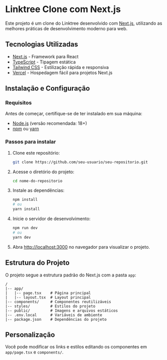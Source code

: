 # Linktree Clone com Next.js

Este projeto é um clone do Linktree desenvolvido com [Next.js](https://nextjs.org), utilizando as melhores práticas de desenvolvimento moderno para web.

## Tecnologias Utilizadas

- [Next.js](https://nextjs.org) - Framework para React
- [TypeScript](https://www.typescriptlang.org/) - Tipagem estática
- [Tailwind CSS](https://tailwindcss.com/) - Estilização rápida e responsiva
- [Vercel](https://vercel.com/) - Hospedagem fácil para projetos Next.js

## Instalação e Configuração

### Requisitos

Antes de começar, certifique-se de ter instalado em sua máquina:

- [Node.js](https://nodejs.org/) (versão recomendada: 18+)
- [npm](https://www.npmjs.com/) ou [yarn](https://yarnpkg.com/)

### Passos para instalar

1. Clone este repositório:
   ```bash
   git clone https://github.com/seu-usuario/seu-repositorio.git
   ```

2. Acesse o diretório do projeto:
   ```bash
   cd nome-do-repositorio
   ```

3. Instale as dependências:
   ```bash
   npm install
   # ou
   yarn install
   ```

4. Inicie o servidor de desenvolvimento:
   ```bash
   npm run dev
   # ou
   yarn dev
   ```

5. Abra [http://localhost:3000](http://localhost:3000) no navegador para visualizar o projeto.

## Estrutura do Projeto

O projeto segue a estrutura padrão do Next.js com a pasta `app`:
```
/
|-- app/
|   |-- page.tsx    # Página principal
|   |-- layout.tsx  # Layout principal
|-- components/     # Componentes reutilizáveis
|-- styles/         # Estilos do projeto
|-- public/         # Imagens e arquivos estáticos
|-- .env.local      # Variáveis de ambiente
|-- package.json    # Dependências do projeto
```

## Personalização

Você pode modificar os links e estilos editando os componentes em `app/page.tsx` e `components/`.

